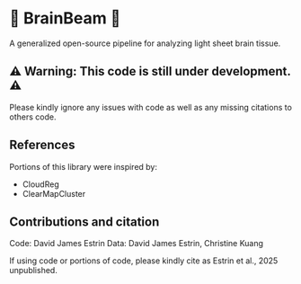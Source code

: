 <h1> <b> 🔦 BrainBeam 🔦 </b> </h1> 
A generalized open-source pipeline for analyzing light sheet brain tissue. 

<h2> <b> ⚠️ Warning: This code is still under development. ⚠️ </b> </h2>
Please kindly ignore any issues with code as well as any missing citations to others code. 

<h2> <b> References </b></h2>
Portions of this library were inspired by:

- CloudReg
- ClearMapCluster

<h2> <b> Contributions and citation </b> </h2>
Code: David James Estrin 
Data: David James Estrin, Christine Kuang

If using code or portions of code, please kindly cite as Estrin et al., 2025 unpublished.


